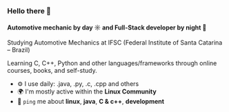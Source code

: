 ### Hello there 👋 

#### Automotive mechanic by day ☼ and Full-Stack developer by night 🌙 

<p>Studying Automotive Mechanics at IFSC (Federal Institute of Santa Catarina – Brazil)
<p>Learning C, C++, Python  and other languages/frameworks through online courses, books, and self-study. 

- ⚙️ I use daily: .java, .py, .c, .cpp and others
- 🌍 I'm mostly active within the **Linux Community**
- 💬 `ping` me about **linux**, **java**, **C & c++**, **development**
